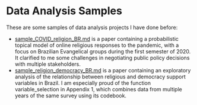 # Data Analysis Samples

These are some samples of data analysis projects I have done before:

 - [sample_COVID_religion_BR.md](sample_COVID_religion_BR.md) is a paper containing a probabilistic topical model of online religious responses to the pandemic, with a focus on Brazilian Evangelical groups during the first semester of 2020. It clarified to me some challenges in negotiating public policy decisions with multiple stakeholders.
 - [sample_religion_democracy_BR.md](sample_religion_democracy_BR.md) is a paper containing an exploratory analysis of the relationship between religious and democracy support variables in Brazil. I am especially proud of the function variable_selection in Appendix 1, which combines data from multiple years of the same survey using its codebook.
